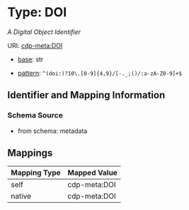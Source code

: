 # Type: DOI




_A Digital Object Identifier_



URI: [cdp-meta:DOI](metadataDOI)

* [base](https://w3id.org/linkml/base): str




* [pattern](https://w3id.org/linkml/pattern): `^(doi:)?10\.[0-9]{4,9}/[-._;()/:a-zA-Z0-9]+$`






## Identifier and Mapping Information







### Schema Source


* from schema: metadata




## Mappings

| Mapping Type | Mapped Value |
| ---  | ---  |
| self | cdp-meta:DOI |
| native | cdp-meta:DOI |

